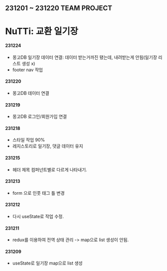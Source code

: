 ## 231201 ~ 231220 TEAM PROJECT

# NuTTi: 교환 일기장

#### 231224

- 몽고DB 일기장 데이터 연결: 데이터 받는거까진 됐는데, 내려받는게 안됨(일기장 리스트 생성 x)
- footer nav 작업

#### 231220

- 몽고DB 데이터 연결

#### 231219

- 몽고DB 로그인/회원가입 연결

#### 231218

- 스타일 작업 90%
- 레지스토리로 일기장, 댓글 데이터 유지

#### 231215

- 헤더 제목 컴퍼넌트별로 다르게 나타내기.

#### 231213

- form 으로 인풋 태그 틀 변경

#### 231212

- 다시 useState로 작업 수정.

#### 231211

- redux를 이용하여 전역 상태 관리 -> map으로 list 생성이 안됨.

#### 231209

- useState로 일기장 map으로 list 생성
